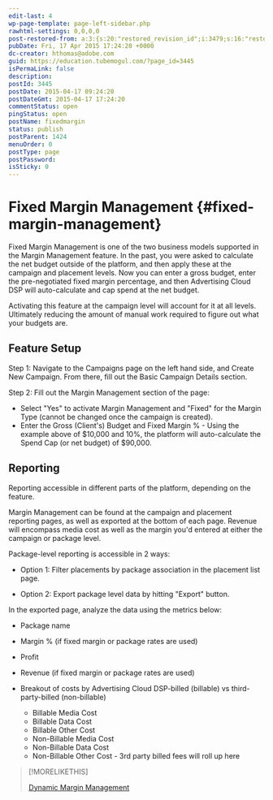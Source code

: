 ```yaml
---
edit-last: 4
wp-page-template: page-left-sidebar.php
rawhtml-settings: 0,0,0,0
post-restored-from: a:3:{s:20:"restored_revision_id";i:3479;s:16:"restored_by_user";i:4;s:13:"restored_time";i:1429539820;}
pubDate: Fri, 17 Apr 2015 17:24:20 +0000
dc-creator: hthomas@adobe.com
guid: https://education.tubemogul.com/?page_id=3445
isPermaLink: false
description: 
postId: 3445
postDate: 2015-04-17 09:24:20
postDateGmt: 2015-04-17 17:24:20
commentStatus: open
pingStatus: open
postName: fixedmargin
status: publish
postParent: 1424
menuOrder: 0
postType: page
postPassword: 
isSticky: 0
---
```


# Fixed Margin Management {#fixed-margin-management}

Fixed Margin Management is one of the two business models supported in the Margin Management feature. In the past, you were asked to calculate the net budget outside of the platform, and then apply these at the campaign and placement levels. Now you can enter a gross budget, enter the pre-negotiated fixed margin percentage, and then Advertising Cloud DSP will auto-calculate and cap spend at the net budget.

Activating this feature at the campaign level will account for it at all levels. Ultimately reducing the amount of manual work required to figure out what your budgets are.

<!--
[ ![fixed](/help/dsp/assets/fixed.png)](/help/dsp/assets/fixed.png)
-->

## Feature Setup

Step 1: Navigate to the Campaigns page on the left hand side, and Create New Campaign. From there, fill out the Basic Campaign Details section.

<!--
[ ![campaign basics](/help/dsp/assets/campaign-basics1-1024x428.png)](/help/dsp/assets/campaign-basics1.png)
-->

 Step 2:  Fill out the Margin Management section of the page:

* Select "Yes" to activate Margin Management and "Fixed" for the Margin Type (cannot be changed once the campaign is created).
* Enter the Gross (Client's) Budget and Fixed Margin % - Using the example above of $10,000 and 10%, the platform will auto-calculate the Spend Cap (or net budget) of $90,000.

<!--
[ ![image (11)](/help/dsp/assets/image-111.png)](/help/dsp/assets/image-111.png)
-->

## Reporting

Reporting accessible in different parts of the platform, depending on the feature.

Margin Management can be found at the campaign and placement reporting pages, as well as exported at the bottom of each page. Revenue will encompass media cost as well as the margin you'd entered at either the campaign or package level.

<!--
[ ![reporting-mm](/help/dsp/assets/reporting-mm.png)](/help/dsp/assets/reporting-mm.png)
-->

Package-level reporting is accessible in 2 ways:
* Option 1: Filter placements by package association in the placement list page.

<!--
[ ![package reporting1](/help/dsp/assets/package-reporting1.png)](/help/dsp/assets/package-reporting1.png)
-->

* Option 2: Export package level data by hitting "Export" button.

<!--
[ ![pacakagereporting2](/help/dsp/assets/pacakagereporting2.png)](/help/dsp/assets/pacakagereporting2.png)
-->

In the exported page, analyze the data using the metrics below:

* Package name
* Margin % (if fixed margin or package rates are used)
* Profit
* Revenue (if fixed margin or package rates are used)
* Breakout of costs by Advertising Cloud DSP-billed (billable) vs third-party-billed (non-billable)

    * Billable Media Cost
    * Billable Data Cost
    * Billable Other Cost
    * Non-Billable Media Cost
    * Non-Billable Data Cost
    * Non-Billable Other Cost - 3rd party billed fees will roll up here

>[!MORELIKETHIS]
>
>[Dynamic Margin Management](dynamicmargin.md)
